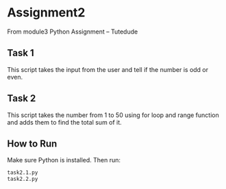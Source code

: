 # Assignment2
From module3
Python Assignment – Tutedude

## Task 1
This script takes the input from the user and tell if the number is odd or even.

## Task 2
This script takes the number from 1 to 50 using for loop and range function and adds them to find the total sum of it.

## How to Run
Make sure Python is installed. Then run:

```bash
task2.1.py
task2.2.py
